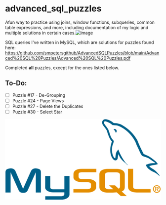 # advanced_sql_puzzles
Afun way to practice using joins, window functions, subqueries, common table expressions, and more, including documentation of my logic and multiple solutions in certain cases.![image](https://user-images.githubusercontent.com/57574444/148909932-3ce9a2c0-5dcd-436c-a4a6-9ca1b429933f.png)


SQL queries I've written in MySQL, which are solutions for puzzles found here: https://github.com/smpetersgithub/AdvancedSQLPuzzles/blob/main/Advanced%20SQL%20Puzzles/Advanced%20SQL%20Puzzles.pdf

Completed **all** puzzles, except for the ones listed below.

To-Do:
------
- [ ] Puzzle #17 - De-Grouping
- [ ] Puzzle #24 - Page Views
- [ ] Puzzle #27 - Delete the Duplicates
- [ ] Puzzle #30 - Select Star

![MySQL](https://github.com/papir805/advanced_sql_puzzles/blob/main/thumbnail.png)
